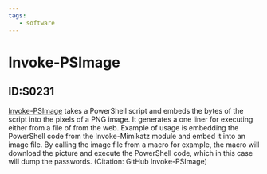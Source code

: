```yaml
---
tags:
   - software
---
```

# Invoke-PSImage
## ID:S0231
[Invoke-PSImage](/mitre/software/S0231) takes a PowerShell script and embeds the bytes of the script into the pixels of a PNG image. It generates a one liner for executing either from a file of from the web. Example of usage is embedding the PowerShell code from the Invoke-Mimikatz module and embed it into an image file. By calling the image file from a macro for example, the macro will download the picture and execute the PowerShell code, which in this case will dump the passwords. (Citation: GitHub Invoke-PSImage)
